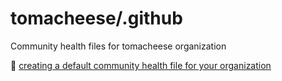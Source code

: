 # tomacheese/.github

Community health files for tomacheese organization

👀 [creating a default community health file for your organization](https://help.github.com/en/articles/creating-a-default-community-health-file-for-your-organization)

